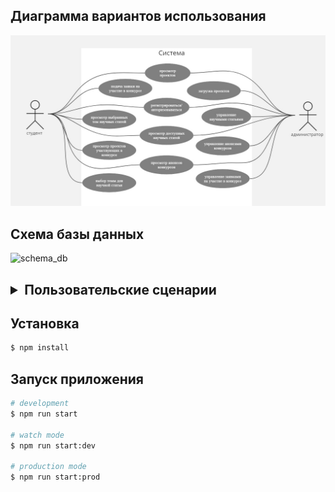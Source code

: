 ## Диаграмма вариантов использования
![schema_db](./docs/diagrams/img/use_case_data_mining_lab_api.jpg)

## Схема базы данных

![schema_db](./docs/diagrams/img/data_mining_lab_schema_db_v3.svg)

<h2><details>

<summary>Пользовательские сценарии</summary>

<h6>Проекты студентов</h6>

![projects-use-cases](./docs\diagrams\use-cases\projects-use-cases.jpg)

<h6>Анонсы конкурсов</h6>

![projects-use-cases](./docs\diagrams\use-cases\contests-use-cases.jpg)

<h6>Темы научных статей</h6>

![projects-use-cases](./docs\diagrams\use-cases\research-papers-use-cases.jpg)

</details></h2>


## Установка

```bash
$ npm install
```

## Запуск приложения

```bash
# development
$ npm run start

# watch mode
$ npm run start:dev

# production mode
$ npm run start:prod
```
